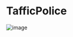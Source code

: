# TafficPolice
![image](https://github.com/MoshnikovK/TafficPolice/assets/101060461/a5533346-9690-4cbf-a9d9-78aa8175b37b)
